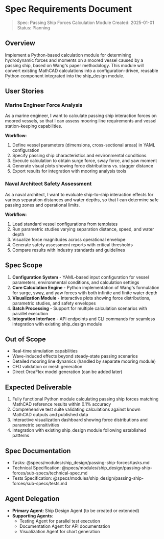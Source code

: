 # Spec Requirements Document

> Spec: Passing Ship Forces Calculation Module
> Created: 2025-01-01
> Status: Planning

## Overview

Implement a Python-based calculation module for determining hydrodynamic forces and moments on a moored vessel caused by a passing ship, based on Wang's paper methodology. This module will convert existing MathCAD calculations into a configuration-driven, reusable Python component integrated into the ship_design module.

## User Stories

### Marine Engineer Force Analysis

As a marine engineer, I want to calculate passing ship interaction forces on moored vessels, so that I can assess mooring line requirements and vessel station-keeping capabilities.

**Workflow:**
1. Define vessel parameters (dimensions, cross-sectional areas) in YAML configuration
2. Specify passing ship characteristics and environmental conditions
3. Execute calculation to obtain surge force, sway force, and yaw moment
4. Generate visual plots showing force distributions vs. stagger distance
5. Export results for integration with mooring analysis tools

### Naval Architect Safety Assessment

As a naval architect, I want to evaluate ship-to-ship interaction effects for various separation distances and water depths, so that I can determine safe passing zones and operational limits.

**Workflow:**
1. Load standard vessel configurations from templates
2. Run parametric studies varying separation distance, speed, and water depth
3. Visualize force magnitudes across operational envelope
4. Generate safety assessment reports with critical thresholds
5. Compare results with industry standards and guidelines

## Spec Scope

1. **Configuration System** - YAML-based input configuration for vessel parameters, environmental conditions, and calculation settings
2. **Core Calculation Engine** - Python implementation of Wang's formulation for surge, sway, and yaw forces with both infinite and finite water depth
3. **Visualization Module** - Interactive plots showing force distributions, parametric studies, and safety envelopes
4. **Batch Processing** - Support for multiple calculation scenarios with parallel execution
5. **Integration Interface** - API endpoints and CLI commands for seamless integration with existing ship_design module

## Out of Scope

- Real-time simulation capabilities
- Wave-induced effects beyond steady-state passing scenarios
- Detailed mooring line dynamics (handled by separate mooring module)
- CFD validation or mesh generation
- Direct OrcaFlex model generation (can be added later)

## Expected Deliverable

1. Fully functional Python module calculating passing ship forces matching MathCAD reference results within 0.1% accuracy
2. Comprehensive test suite validating calculations against known MathCAD outputs and published data
3. Interactive visualization dashboard showing force distributions and parametric sensitivities
4. Integration with existing ship_design module following established patterns

## Spec Documentation

- Tasks: @specs/modules/ship_design/passing-ship-forces/tasks.md
- Technical Specification: @specs/modules/ship_design/passing-ship-forces/sub-specs/technical-spec.md
- Tests Specification: @specs/modules/ship_design/passing-ship-forces/sub-specs/tests.md

## Agent Delegation

- **Primary Agent**: Ship Design Agent (to be created or extended)
- **Supporting Agents**: 
  - Testing Agent for parallel test execution
  - Documentation Agent for API documentation
  - Visualization Agent for chart generation